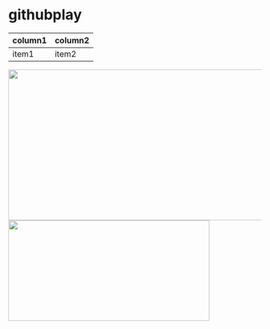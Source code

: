 # githubplay

|column1  |column2  |
|---------|---------|
|item1    |item2    |


<img align="right" width="600" height="300" src="https://www.planetware.com/wpimages/2020/04/iceland-best-waterfalls-seljalandsfoss.jpg">

<img align="left" width="400" height="200" src="https://www.planetware.com/wpimages/2020/04/iceland-best-waterfalls-selfoss-waterfall.jpg">
